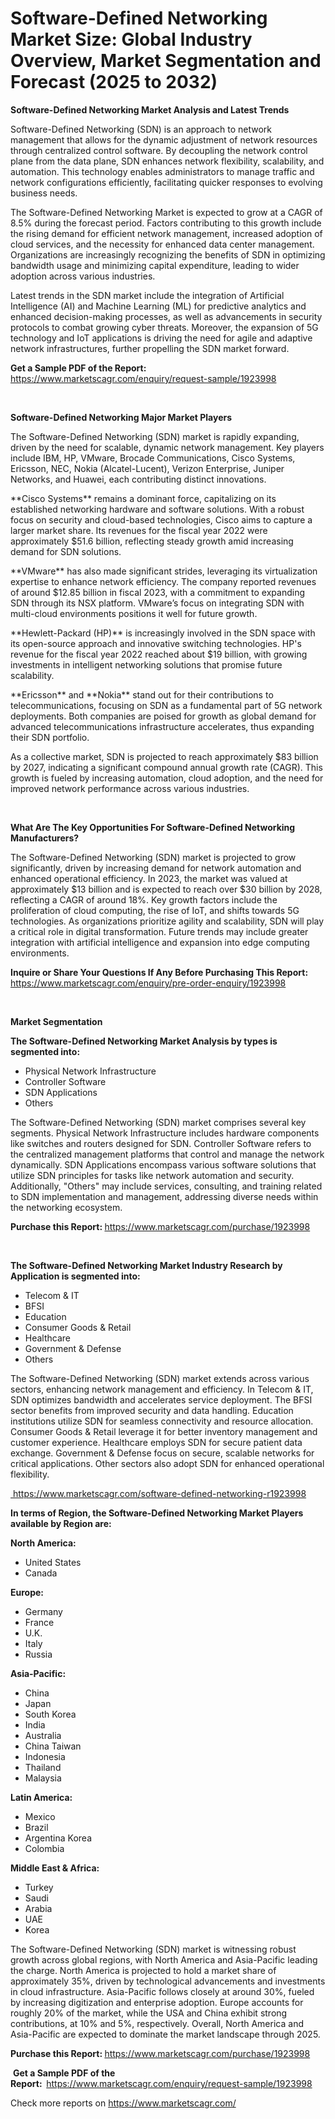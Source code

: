 <p><h1>Software-Defined Networking Market Size: Global Industry Overview, Market Segmentation and Forecast (2025 to 2032)</h1></p><p><strong>Software-Defined Networking Market Analysis and Latest Trends</strong></p>
<p><p>Software-Defined Networking (SDN) is an approach to network management that allows for the dynamic adjustment of network resources through centralized control software. By decoupling the network control plane from the data plane, SDN enhances network flexibility, scalability, and automation. This technology enables administrators to manage traffic and network configurations efficiently, facilitating quicker responses to evolving business needs.</p><p>The Software-Defined Networking Market is expected to grow at a CAGR of 8.5% during the forecast period. Factors contributing to this growth include the rising demand for efficient network management, increased adoption of cloud services, and the necessity for enhanced data center management. Organizations are increasingly recognizing the benefits of SDN in optimizing bandwidth usage and minimizing capital expenditure, leading to wider adoption across various industries.</p><p>Latest trends in the SDN market include the integration of Artificial Intelligence (AI) and Machine Learning (ML) for predictive analytics and enhanced decision-making processes, as well as advancements in security protocols to combat growing cyber threats. Moreover, the expansion of 5G technology and IoT applications is driving the need for agile and adaptive network infrastructures, further propelling the SDN market forward.</p></p>
<p><strong>Get a Sample PDF of the Report:&nbsp;</strong> <a href="https://www.marketscagr.com/enquiry/request-sample/1923998?utm_campaign=2041&utm_medium=2&utm_source=Github&utm_content=ia&utm_term=28032025&utm_id=software-defined-networking">https://www.marketscagr.com/enquiry/request-sample/1923998</a></p>
<p>&nbsp;</p>
<p><strong>Software-Defined Networking Major Market Players</strong></p>
<p><p>The Software-Defined Networking (SDN) market is rapidly expanding, driven by the need for scalable, dynamic network management. Key players include IBM, HP, VMware, Brocade Communications, Cisco Systems, Ericsson, NEC, Nokia (Alcatel-Lucent), Verizon Enterprise, Juniper Networks, and Huawei, each contributing distinct innovations.</p><p>**Cisco Systems** remains a dominant force, capitalizing on its established networking hardware and software solutions. With a robust focus on security and cloud-based technologies, Cisco aims to capture a larger market share. Its revenues for the fiscal year 2022 were approximately $51.6 billion, reflecting steady growth amid increasing demand for SDN solutions.</p><p>**VMware** has also made significant strides, leveraging its virtualization expertise to enhance network efficiency. The company reported revenues of around $12.85 billion in fiscal 2023, with a commitment to expanding SDN through its NSX platform. VMware’s focus on integrating SDN with multi-cloud environments positions it well for future growth.</p><p>**Hewlett-Packard (HP)** is increasingly involved in the SDN space with its open-source approach and innovative switching technologies. HP's revenue for the fiscal year 2022 reached about $19 billion, with growing investments in intelligent networking solutions that promise future scalability.</p><p>**Ericsson** and **Nokia** stand out for their contributions to telecommunications, focusing on SDN as a fundamental part of 5G network deployments. Both companies are poised for growth as global demand for advanced telecommunications infrastructure accelerates, thus expanding their SDN portfolio.</p><p>As a collective market, SDN is projected to reach approximately $83 billion by 2027, indicating a significant compound annual growth rate (CAGR). This growth is fueled by increasing automation, cloud adoption, and the need for improved network performance across various industries.</p></p>
<p>&nbsp;</p>
<p><strong>What Are The Key Opportunities For Software-Defined Networking Manufacturers?</strong></p>
<p><p>The Software-Defined Networking (SDN) market is projected to grow significantly, driven by increasing demand for network automation and enhanced operational efficiency. In 2023, the market was valued at approximately $13 billion and is expected to reach over $30 billion by 2028, reflecting a CAGR of around 18%. Key growth factors include the proliferation of cloud computing, the rise of IoT, and shifts towards 5G technologies. As organizations prioritize agility and scalability, SDN will play a critical role in digital transformation. Future trends may include greater integration with artificial intelligence and expansion into edge computing environments.</p></p>
<p><strong>Inquire or Share Your Questions If Any Before Purchasing This Report:</strong> <a href="https://www.marketscagr.com/enquiry/pre-order-enquiry/1923998?utm_campaign=2041&utm_medium=2&utm_source=Github&utm_content=ia&utm_term=28032025&utm_id=software-defined-networking">https://www.marketscagr.com/enquiry/pre-order-enquiry/1923998</a></p>
<p>&nbsp;</p>
<p><strong>Market Segmentation</strong></p>
<p><strong>The Software-Defined Networking Market Analysis by types is segmented into:</strong></p>
<p><ul><li>Physical Network Infrastructure</li><li>Controller Software</li><li>SDN Applications</li><li>Others</li></ul></p>
<p><p>The Software-Defined Networking (SDN) market comprises several key segments. Physical Network Infrastructure includes hardware components like switches and routers designed for SDN. Controller Software refers to the centralized management platforms that control and manage the network dynamically. SDN Applications encompass various software solutions that utilize SDN principles for tasks like network automation and security. Additionally, "Others" may include services, consulting, and training related to SDN implementation and management, addressing diverse needs within the networking ecosystem.</p></p>
<p><strong>Purchase this Report:&nbsp;</strong><a href="https://www.marketscagr.com/purchase/1923998?utm_campaign=2041&utm_medium=2&utm_source=Github&utm_content=ia&utm_term=28032025&utm_id=software-defined-networking">https://www.marketscagr.com/purchase/1923998</a></p>
<p>&nbsp;</p>
<p><strong>The Software-Defined Networking Market Industry Research by Application is segmented into:</strong></p>
<p><ul><li>Telecom & IT</li><li>BFSI</li><li>Education</li><li>Consumer Goods & Retail</li><li>Healthcare</li><li>Government & Defense</li><li>Others</li></ul></p>
<p><p>The Software-Defined Networking (SDN) market extends across various sectors, enhancing network management and efficiency. In Telecom & IT, SDN optimizes bandwidth and accelerates service deployment. The BFSI sector benefits from improved security and data handling. Education institutions utilize SDN for seamless connectivity and resource allocation. Consumer Goods & Retail leverage it for better inventory management and customer experience. Healthcare employs SDN for secure patient data exchange. Government & Defense focus on secure, scalable networks for critical applications. Other sectors also adopt SDN for enhanced operational flexibility.</p></p>
<p><a href="https://www.marketscagr.com/software-defined-networking-r1923998?utm_campaign=2041&utm_medium=2&utm_source=Github&utm_content=ia&utm_term=28032025&utm_id=software-defined-networking">&nbsp;https://www.marketscagr.com/software-defined-networking-r1923998</a></p>
<p><strong>In terms of Region, the Software-Defined Networking Market Players available by Region are:</strong></p>
<p>
    <p> <strong> North America: </strong>
        <ul>
            <li>United States</li>
            <li>Canada</li>
        </ul>
        </p> 
    <p> <strong> Europe: </strong>
        <ul>
            <li>Germany</li>
            <li>France</li>
            <li>U.K.</li>
            <li>Italy</li>
            <li>Russia</li>
        </ul>
        </p> 
    <p> <strong> Asia-Pacific: </strong>
        <ul>
            <li>China</li>
            <li>Japan</li>
            <li>South Korea</li>
            <li>India</li>
            <li>Australia</li>
            <li>China Taiwan</li>
            <li>Indonesia</li>
            <li>Thailand</li>
            <li>Malaysia</li>
        </ul>
        </p> 
    <p> <strong> Latin America: </strong>
        <ul>
            <li>Mexico</li>
            <li>Brazil</li>
            <li>Argentina Korea</li>
            <li>Colombia</li>
        </ul>
        </p> 
    <p> <strong> Middle East & Africa: </strong>
        <ul>
            <li>Turkey</li>
            <li>Saudi</li>
            <li>Arabia</li>
            <li>UAE</li>
            <li>Korea</li>
        </ul>
    </p>
    </p>
<p><p>The Software-Defined Networking (SDN) market is witnessing robust growth across global regions, with North America and Asia-Pacific leading the charge. North America is projected to hold a market share of approximately 35%, driven by technological advancements and investments in cloud infrastructure. Asia-Pacific follows closely at around 30%, fueled by increasing digitization and enterprise adoption. Europe accounts for roughly 20% of the market, while the USA and China exhibit strong contributions, at 10% and 5%, respectively. Overall, North America and Asia-Pacific are expected to dominate the market landscape through 2025.</p></p>
<p><strong>Purchase this Report: </strong><a href="https://www.marketscagr.com/purchase/1923998?utm_campaign=2041&utm_medium=2&utm_source=Github&utm_content=ia&utm_term=28032025&utm_id=software-defined-networking">https://www.marketscagr.com/purchase/1923998</a></p>
<p>&nbsp;<strong>Get a Sample PDF of the Report:&nbsp;&nbsp;</strong><a href="https://www.marketscagr.com/enquiry/request-sample/1923998?utm_campaign=2041&utm_medium=2&utm_source=Github&utm_content=ia&utm_term=28032025&utm_id=software-defined-networking">https://www.marketscagr.com/enquiry/request-sample/1923998</a></p>
<p><strong></strong></p>
<p>Check more reports on <a href="https://www.marketscagr.com/?utm_campaign=2041&utm_medium=2&utm_source=Github&utm_content=ia&utm_term=28032025&utm_id=software-defined-networking">https://www.marketscagr.com/</a></p>